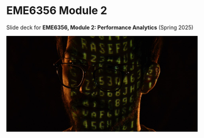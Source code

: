 # EME6356 Module 2

Slide deck for **EME6356, Module 2: Performance Analytics** (Spring 2025)

![](img/2-personal-data.jpg)

